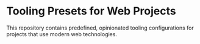 # Tooling Presets for Web Projects

This repository contains predefined, opinionated tooling configurations for
projects that use modern web technologies.

